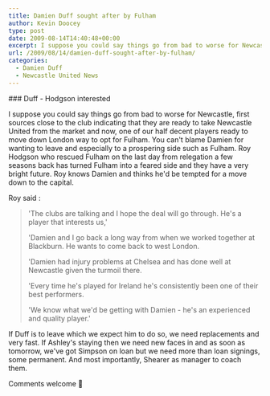 ```yaml
---
title: Damien Duff sought after by Fulham
author: Kevin Doocey
type: post
date: 2009-08-14T14:40:48+00:00
excerpt: I suppose you could say things go from bad to worse for Newcastle, first sources close to the club indicating that they are ready to take...
url: /2009/08/14/damien-duff-sought-after-by-fulham/
categories:
  - Damien Duff
  - Newcastle United News
---
```


### Duff - Hodgson interested

I suppose you could say things go from bad to worse for Newcastle, first sources close to the club indicating that they are ready to take Newcastle United from the market and now, one of our half decent players ready to move down London way to opt for Fulham. You can't blame Damien for wanting to leave and especially to a prospering side such as Fulham. Roy Hodgson who rescued Fulham on the last day from relegation a few seasons back has turned Fulham into a feared side and they have a very bright future. Roy knows Damien and thinks he'd be tempted for a move down to the capital.

Roy said :

> 'The clubs are talking and I hope the deal will go through. He's a player that interests us,'
>
> 'Damien and I go back a long way from when we worked together at Blackburn. He wants to come back to west London.
>
> 'Damien had injury problems at Chelsea and has done well at Newcastle given the turmoil there.
>
> 'Every time he's played for Ireland he's consistently been one of their best performers.
>
> 'We know what we'd be getting with Damien - he's an experienced and quality player.'

If Duff is to leave which we expect him to do so, we need replacements and very fast. If Ashley's staying then we need new faces in and as soon as tomorrow, we've got Simpson on loan but we need more than loan signings, some permanent. And most importantly, Shearer as manager to coach them.

Comments welcome 🙂
